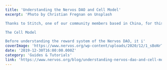 ```yaml
---
title: 'Understanding the Nervos DAO and Cell Model'
excerpt: 'Photo by Christian Fregnan on Unsplash

Thanks to Stitch, one of our community members based in China, for this content!

The Cell Model

Before understanding the reward system of the Nervos DAO, it i'
coverImage: 'https://www.nervos.org/wp-content/uploads/2020/12/1_sBoNrTjzeJUv8soYvV9ISw.jpeg'
date: '2019-12-30T16:00:00.000Z'
category: 'Guides & Tutorials'
link: 'https://www.nervos.org/blog/understanding-nervos-dao-and-cell-model'
---
```


